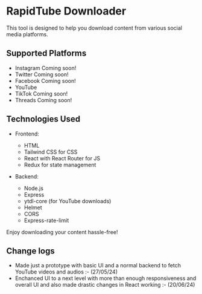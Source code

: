 # RapidTube Downloader

This tool is designed to help you download content from various social media platforms.

## Supported Platforms
- Instagram Coming soon!
- Twitter Coming soon!
- Facebook Coming soon!
- YouTube
- TikTok Coming soon!
- Threads Coming soon!

## Technologies Used
- Frontend:
  - HTML
  - Tailwind CSS for CSS 
  - React with React Router for JS
  - Redux for state management

- Backend:
  - Node.js
  - Express
  - ytdl-core (for YouTube downloads)
  - Helmet
  - CORS
  - Express-rate-limit

Enjoy downloading your content hassle-free!


## Change logs
 - Made just a prototype with basic UI and a normal backend to fetch YouTube videos and audios :- (27/05/24)
 - Enchanced UI to a next level with more than enough responsiveness and overall UI and also made drastic changes in React working :- (20/06/24)